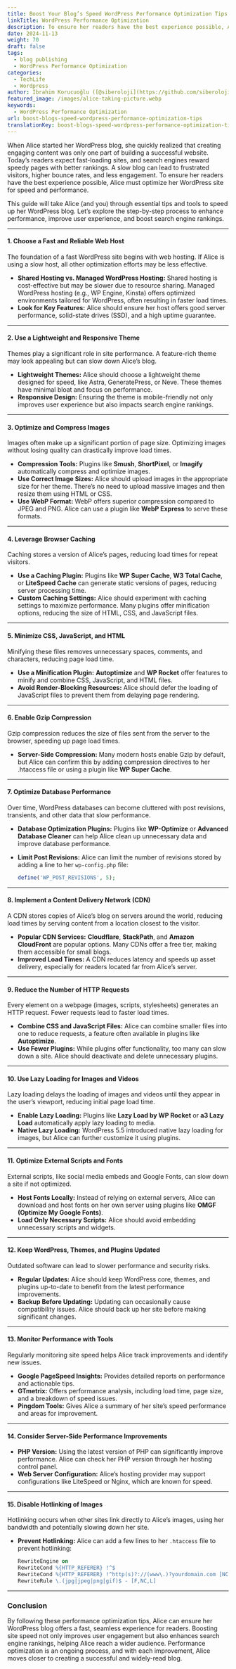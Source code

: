 ```yaml
---
title: Boost Your Blog’s Speed WordPress Performance Optimization Tips
linkTitle: WordPress Performance Optimization
description: To ensure her readers have the best experience possible, Alice must optimize her WordPress site for speed and performance.
date: 2024-11-13
weight: 70
draft: false
tags:
  - blog publishing
  - WordPress Performance Optimization
categories:
  - TechLife
  - Wordpress
author: İbrahim Korucuoğlu ([@siberoloji](https://github.com/siberoloji))
featured_image: /images/alice-taking-picture.webp
keywords:
  - WordPress Performance Optimization
url: boost-blogs-speed-wordpress-performance-optimization-tips
translationKey: boost-blogs-speed-wordpress-performance-optimization-tips
---
```


When Alice started her WordPress blog, she quickly realized that creating engaging content was only one part of building a successful website. Today’s readers expect fast-loading sites, and search engines reward speedy pages with better rankings. A slow blog can lead to frustrated visitors, higher bounce rates, and less engagement. To ensure her readers have the best experience possible, Alice must optimize her WordPress site for speed and performance.

This guide will take Alice (and you) through essential tips and tools to speed up her WordPress blog. Let’s explore the step-by-step process to enhance performance, improve user experience, and boost search engine rankings.

---

#### **1. Choose a Fast and Reliable Web Host**

The foundation of a fast WordPress site begins with web hosting. If Alice is using a slow host, all other optimization efforts may be less effective.

- **Shared Hosting vs. Managed WordPress Hosting:** Shared hosting is cost-effective but may be slower due to resource sharing. Managed WordPress hosting (e.g., WP Engine, Kinsta) offers optimized environments tailored for WordPress, often resulting in faster load times.
- **Look for Key Features:** Alice should ensure her host offers good server performance, solid-state drives (SSD), and a high uptime guarantee.

---

#### **2. Use a Lightweight and Responsive Theme**

Themes play a significant role in site performance. A feature-rich theme may look appealing but can slow down Alice’s blog.

- **Lightweight Themes:** Alice should choose a lightweight theme designed for speed, like Astra, GeneratePress, or Neve. These themes have minimal bloat and focus on performance.
- **Responsive Design:** Ensuring the theme is mobile-friendly not only improves user experience but also impacts search engine rankings.

---

#### **3. Optimize and Compress Images**

Images often make up a significant portion of page size. Optimizing images without losing quality can drastically improve load times.

- **Compression Tools:** Plugins like **Smush**, **ShortPixel**, or **Imagify** automatically compress and optimize images.
- **Use Correct Image Sizes:** Alice should upload images in the appropriate size for her theme. There’s no need to upload massive images and then resize them using HTML or CSS.
- **Use WebP Format:** WebP offers superior compression compared to JPEG and PNG. Alice can use a plugin like **WebP Express** to serve these formats.

---

#### **4. Leverage Browser Caching**

Caching stores a version of Alice’s pages, reducing load times for repeat visitors.

- **Use a Caching Plugin:** Plugins like **WP Super Cache**, **W3 Total Cache**, or **LiteSpeed Cache** can generate static versions of pages, reducing server processing time.
- **Custom Caching Settings:** Alice should experiment with caching settings to maximize performance. Many plugins offer minification options, reducing the size of HTML, CSS, and JavaScript files.

---

#### **5. Minimize CSS, JavaScript, and HTML**

Minifying these files removes unnecessary spaces, comments, and characters, reducing page load time.

- **Use a Minification Plugin:** **Autoptimize** and **WP Rocket** offer features to minify and combine CSS, JavaScript, and HTML files.
- **Avoid Render-Blocking Resources:** Alice should defer the loading of JavaScript files to prevent them from delaying page rendering.

---

#### **6. Enable Gzip Compression**

Gzip compression reduces the size of files sent from the server to the browser, speeding up page load times.

- **Server-Side Compression:** Many modern hosts enable Gzip by default, but Alice can confirm this by adding compression directives to her .htaccess file or using a plugin like **WP Super Cache**.

---

#### **7. Optimize Database Performance**

Over time, WordPress databases can become cluttered with post revisions, transients, and other data that slow performance.

- **Database Optimization Plugins:** Plugins like **WP-Optimize** or **Advanced Database Cleaner** can help Alice clean up unnecessary data and improve database performance.
- **Limit Post Revisions:** Alice can limit the number of revisions stored by adding a line to her `wp-config.php` file:  

  ```php
  define('WP_POST_REVISIONS', 5);
  ```

---

#### **8. Implement a Content Delivery Network (CDN)**

A CDN stores copies of Alice’s blog on servers around the world, reducing load times by serving content from a location closest to the visitor.

- **Popular CDN Services:** **Cloudflare**, **StackPath**, and **Amazon CloudFront** are popular options. Many CDNs offer a free tier, making them accessible for small blogs.
- **Improved Load Times:** A CDN reduces latency and speeds up asset delivery, especially for readers located far from Alice’s server.

---

#### **9. Reduce the Number of HTTP Requests**

Every element on a webpage (images, scripts, stylesheets) generates an HTTP request. Fewer requests lead to faster load times.

- **Combine CSS and JavaScript Files:** Alice can combine smaller files into one to reduce requests, a feature often available in plugins like **Autoptimize**.
- **Use Fewer Plugins:** While plugins offer functionality, too many can slow down a site. Alice should deactivate and delete unnecessary plugins.

---

#### **10. Use Lazy Loading for Images and Videos**

Lazy loading delays the loading of images and videos until they appear in the user’s viewport, reducing initial page load time.

- **Enable Lazy Loading:** Plugins like **Lazy Load by WP Rocket** or **a3 Lazy Load** automatically apply lazy loading to media.
- **Native Lazy Loading:** WordPress 5.5 introduced native lazy loading for images, but Alice can further customize it using plugins.

---

#### **11. Optimize External Scripts and Fonts**

External scripts, like social media embeds and Google Fonts, can slow down a site if not optimized.

- **Host Fonts Locally:** Instead of relying on external servers, Alice can download and host fonts on her own server using plugins like **OMGF (Optimize My Google Fonts)**.
- **Load Only Necessary Scripts:** Alice should avoid embedding unnecessary scripts and widgets.

---

#### **12. Keep WordPress, Themes, and Plugins Updated**

Outdated software can lead to slower performance and security risks.

- **Regular Updates:** Alice should keep WordPress core, themes, and plugins up-to-date to benefit from the latest performance improvements.
- **Backup Before Updating:** Updating can occasionally cause compatibility issues. Alice should back up her site before making significant changes.

---

#### **13. Monitor Performance with Tools**

Regularly monitoring site speed helps Alice track improvements and identify new issues.

- **Google PageSpeed Insights:** Provides detailed reports on performance and actionable tips.
- **GTmetrix:** Offers performance analysis, including load time, page size, and a breakdown of speed issues.
- **Pingdom Tools:** Gives Alice a summary of her site’s speed performance and areas for improvement.

---

#### **14. Consider Server-Side Performance Improvements**

- **PHP Version:** Using the latest version of PHP can significantly improve performance. Alice can check her PHP version through her hosting control panel.
- **Web Server Configuration:** Alice’s hosting provider may support configurations like LiteSpeed or Nginx, which are known for speed.

---

#### **15. Disable Hotlinking of Images**

Hotlinking occurs when other sites link directly to Alice’s images, using her bandwidth and potentially slowing down her site.

- **Prevent Hotlinking:** Alice can add a few lines to her `.htaccess` file to prevent hotlinking:

  ```apache
  RewriteEngine on
  RewriteCond %{HTTP_REFERER} !^$
  RewriteCond %{HTTP_REFERER} !^http(s)?://(www\.)?yourdomain.com [NC]
  RewriteRule \.(jpg|jpeg|png|gif)$ - [F,NC,L]
  ```

---

### **Conclusion**

By following these performance optimization tips, Alice can ensure her WordPress blog offers a fast, seamless experience for readers. Boosting site speed not only improves user engagement but also enhances search engine rankings, helping Alice reach a wider audience. Performance optimization is an ongoing process, and with each improvement, Alice moves closer to creating a successful and widely-read blog.
